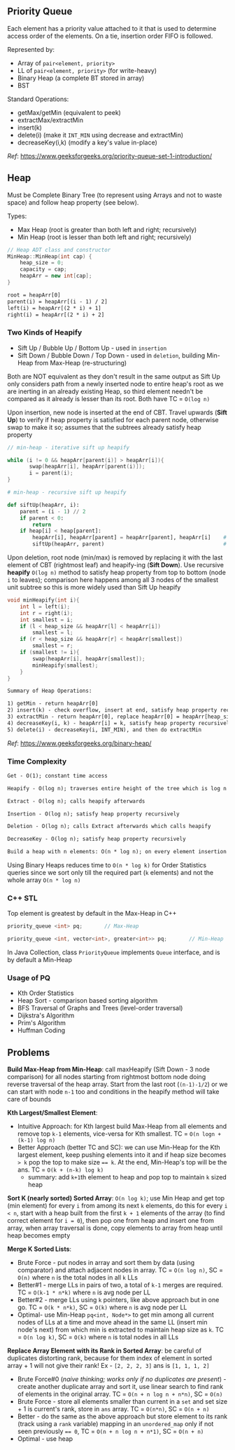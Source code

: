 ## Priority Queue
Each element has a priority value attached to it that is used to determine access order of the elements. On a tie, insertion order FIFO is followed.

Represented by:
- Array of `pair<element, priority>`
- LL of `pair<element, priority>` (for write-heavy)
- Binary Heap (a complete BT stored in array)
- BST

Standard Operations:
- getMax/getMin (equivalent to peek)
- extractMax/extractMin
- insert(k)
- delete(i) (make it `INT_MIN` using decrease and extractMin)
- decreaseKey(i,k) (modify a key's value in-place)

_Ref_: https://www.geeksforgeeks.org/priority-queue-set-1-introduction/

## Heap
Must be Complete Binary Tree (to represent using Arrays and not to waste space) and follow heap property (see below).

Types: 
- Max Heap (root is greater than both left and right; recursively)
- Min Heap (root is lesser than both left and right; recursively)

```cpp
// Heap ADT class and constructor
MinHeap::MinHeap(int cap) { 
    heap_size = 0; 
    capacity = cap; 
    heapArr = new int[cap]; 
}
```

```txt
root = heapArr[0]
parent(i) = heapArr[(i - 1) / 2]
left(i) = heapArr[(2 * i) + 1]
right(i) = heapArr[(2 * i) + 2]
```

### Two Kinds of Heapify
- Sift Up / Bubble Up / Bottom Up - used in `insertion`
- Sift Down / Bubble Down / Top Down - used in `deletion`, building Min-Heap from Max-Heap (re-structuring)

Both are NOT equivalent as they don't result in the same output as Sift Up only considers path from a newly inserted node to entire heap's root as we are inerting in an already existing Heap, so third element needn't be compared as it already is lesser than its root. Both have TC = `O(log n)`

Upon insertion, new node is inserted at the end of CBT. Travel upwards (**Sift Up**) to verify if heap property is satisfied for each parent node, otherwise swap to make it so; assumes that the subtrees already satisfy heap property
```cpp
// min-heap - iterative sift up heapify

while (i != 0 && heapArr[parent(i)] > heapArr[i]){
       swap(heapArr[i], heapArr[parent(i)]);
       i = parent(i);
}
```
```py
# min-heap - recursive sift up heapify

def siftUp(heapArr, i):
    parent = (i - 1) // 2
    if parent < 0:
        return
    if heap[i] < heap[parent]:
        heapArr[i], heapArr[parent] = heapArr[parent], heapArr[i]    # swap
        siftUp(heapArr, parent)                                      # sift up to the parent
```

Upon deletion, root node (min/max) is removed by replacing it with the last element of CBT (rightmost leaf) and heapify-ing (**Sift Down**). Use recursive **heapify** `O(log n)` method to satisfy heap property from top to bottom (node `i` to leaves); comparison here happens among all 3 nodes of the smallest unit subtree so this is more widely used than Sift Up heapify
```cpp
void minHeapify(int i){
    int l = left(i);
    int r = right(i);
    int smallest = i;
    if (l < heap_size && heapArr[l] < heapArr[i])
        smallest = l;
    if (r < heap_size && heapArr[r] < heapArr[smallest])
        smallest = r;
    if (smallest != i){
        swap(heapArr[i], heapArr[smallest]);
        minHeapify(smallest);
    }
}
```

```txt
Summary of Heap Operations:

1) getMin - return heapArr[0]
2) insert(k) - check overflow, insert at end, satisfy heap property recursively at i
3) extractMin - return heapArr[0], replace heapArr[0] = heapArr[heap_size - 1], heapify at 0
4) decreaseKey(i, k) - heapArr[i] = k, satisfy heap property recursively at i (assumed that k is less than heapArr[i])
5) delete(i) - decreaseKey(i, INT_MIN), and then do extractMin
```

_Ref_: https://www.geeksforgeeks.org/binary-heap/

### Time Complexity
```txt
Get - O(1); constant time access

Heapify - O(log n); traverses entire height of the tree which is log n

Extract - O(log n); calls heapify afterwards

Insertion - O(log n); satisfy heap property recursively

Deletion - O(log n); calls Extract afterwards which calls heapify

DecreaseKey - O(log n); satisfy heap property recursively

Build a heap with n elements: O(n * log n); on every element insertion there will be a heapify
```

Using Binary Heaps reduces time to `O(n * log k)` for Order Statistics queries since we sort only till the required part (`k` elements) and not the whole array `O(n * log n)`

### C++ STL
Top element is greatest by default in the Max-Heap in C++
```cpp
priority_queue <int> pq;       // Max-Heap

priority_queue <int, vector<int>, greater<int>> pq;       // Min-Heap
```

In Java Collection, class `PriorityQueue` implements `Queue` interface, and is by default a Min-Heap

### Usage of PQ
- Kth Order Statistics
- Heap Sort - comparison based sorting algorithm
- BFS Traversal of Graphs and Trees (level-order traversal)
- Dijkstra's Algorithm
- Prim's Algorithm
- Huffman Coding

## Problems
**Build Max-Heap from Min-Heap**: call maxHeapify (Sift Down - 3 node comparison) for all nodes starting from rightmost bottom node doing reverse traversal of the heap array. Start from the last root (`(n-1)-1/2`) or we can start with node `n-1` too and conditions in the heapify method will take care of bounds

**Kth Largest/Smallest Element**: 
- Intuitive Approach: for Kth largest build Max-Heap from all elements and remove top `k-1` elements, vice-versa for Kth smallest. TC = `O(n logn + (k-1) log n)`
- Better Approach (better TC and SC): we can use Min-Heap for the Kth largest element, keep pushing elements into it and if heap size becomes `> k` pop the top to make size `== k`. At the end, Min-Heap's top will be the ans. TC = `O(k + (n-k) log k)`
    - summary: add `k+1`th element to heap and pop top to maintain `k` sized heap

**Sort K (nearly sorted) Sorted Array**: `O(n log k)`; use Min Heap and get top (min element) for every `i` from among its next `k` elements, do this for every `i < n`, start with a heap built from the first `k + 1` elements of the array (to find correct element for `i = 0`), then pop one from heap and insert one from array, when array traversal is done, copy elements to array from heap until heap becomes empty

**Merge K Sorted Lists**: 
- Brute Force - put nodes in array and sort them by data (using comparator) and attach adjacent nodes in array. TC = `O(n log n)`, SC = `O(n)` where `n` is the total nodes in all `k` LLs
- Better#1 - merge LLs in pairs of two, a total of `k-1` merges are required. TC = `O(k-1 * n*k)` where `n` is avg node per LL
- Better#2 - merge LLs using `k` pointers, like above approach but in one go. TC = `O(k * n*k)`, SC = `O(k)` where `n` is avg node per LL
- Optimal-  use Min-Heap `pq<int, Node*>` to get min among all current nodes of LLs at a time and move ahead in the same LL (insert min node's next) from which min is extracted to maintain heap size as `k`. TC = `O(n log k)`, SC = `O(k)` where `n` is total nodes in all LLs

**Replace Array Element with its Rank in Sorted Array**: be careful of duplicates distorting rank, because for them index of element in sorted array + 1 will not give their rank! Ex - `[2, 2, 2, 3]` ans is `[1, 1, 1, 2]`
- Brute Force#0 (_naive thinking; works only if no duplicates are present_) - create another duplicate array and sort it, use linear search to find rank of elements in the original array. TC = `O(n + n log n + n*n)`, SC = `O(n)`
- Brute Force - store all elements smaller than current in a `set` and set size + 1 is current's rank, store in `ans` array. TC = `O(n*n)`, SC = `O(n + n)`
- Better - do the same as the above approach but store element to its rank (track using a `rank` variable) mapping in an `unordered_map` only if not seen previously `== 0`, TC = `O(n + n log n + n*1)`, SC = `O(n + n)`
- Optimal - use heap
